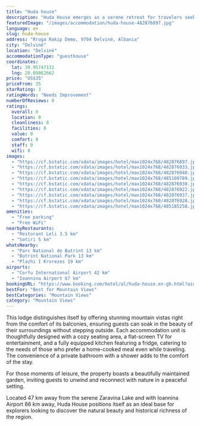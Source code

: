 ```yaml
---
title: "Huda house"
description: "Huda House emerges as a serene retreat for travelers seeking both tranquility and adventure, situated in the charming town of Delvinë, a mere 31 km from the enchanting Butrint National Park."
featuredImage: "/images/accommodation/huda-house-482876897.jpg"
language: en
slug: huda-house
address: "Rruga Rakip Demo, 9704 Delvinë, Albania"
city: "Delvinë"
location: "Delvinë"
accommodationType: "guesthouse"
coordinates:
  lat: 39.95747131
  lng: 20.09862662
price: "US$35"
priceFrom: 35
starRating: 3
ratingWords: "Needs Improvement"
numberOfReviews: 0
ratings:
  overall: 0
  location: 0
  cleanliness: 0
  facilities: 0
  value: 0
  comfort: 0
  staff: 0
  wifi: 0
images:
  - "https://cf.bstatic.com/xdata/images/hotel/max1024x768/482876897.jpg?k=8164938bc737b4477f8bd01161912290e610bc31883b16b790a7906a0fb99863&o=&hp=1"
  - "https://cf.bstatic.com/xdata/images/hotel/max1024x768/482876933.jpg?k=aa26ab2a9326672af1deb99aa6c8f938d4247ecfcac68c6a2e1c0ee1c9f24c13&o=&hp=1"
  - "https://cf.bstatic.com/xdata/images/hotel/max1024x768/482876940.jpg?k=ad5ba0e007b52e013428790eeb09bb9b79912053b1a1b58c910dbe4fa19ac16a&o=&hp=1"
  - "https://cf.bstatic.com/xdata/images/hotel/max1024x768/485100789.jpg?k=b0b475923c3c2dee4434f64ad082510430ec041e6cdf638bf6f9f463e1f500e5&o=&hp=1"
  - "https://cf.bstatic.com/xdata/images/hotel/max1024x768/482876930.jpg?k=1ca5737c11c00e0ee9ec3772b1b188ec3a6aa24168c2f3dee0c70f1ac3a0cb71&o=&hp=1"
  - "https://cf.bstatic.com/xdata/images/hotel/max1024x768/482876922.jpg?k=11cbb0b236c081d2d3ecb2d162888e6e8e1744654aadc63d377d9927ae7496b1&o=&hp=1"
  - "https://cf.bstatic.com/xdata/images/hotel/max1024x768/482876937.jpg?k=a4c313c1182d8efebcd5afb855d50dc3b1f672b20819542e576c2d0b4400402d&o=&hp=1"
  - "https://cf.bstatic.com/xdata/images/hotel/max1024x768/482876928.jpg?k=6dc3ed3a586bc867e60787c9366ec66693821e362fbfa402b0d8f9fd10a47d2f&o=&hp=1"
  - "https://cf.bstatic.com/xdata/images/hotel/max1024x768/485185258.jpg?k=42898c3f0ac3b342e0051c6ac09da4d0c2e5684f1b03eef12f6ed2bb46ec480b&o=&hp=1"
amenities:
  - "Free parking"
  - "Free WiFi"
nearbyRestaurants:
  - "Restorant Leli 3.5 km"
  - "Sotiri 5 km"
whatsNearby:
  - "Parc National de Butrint 13 km"
  - "Butrint National Park 13 km"
  - "Plazhi I Krorezes 19 km"
airports:
  - "Corfu International Airport 42 km"
  - "Ioannina Airport 67 km"
bookingURL: "https://www.booking.com/hotel/al/huda-house.en-gb.html?aid=8035640"
bestFor: "Best for Mountain Views"
bestCategories: "Mountain Views"
category: "Mountain Views"
---
```


This lodge distinguishes itself by offering stunning mountain vistas right from the comfort of its balconies, ensuring guests can soak in the beauty of their surroundings without stepping outside. Each accommodation unit is thoughtfully designed with a cozy seating area, a flat-screen TV for entertainment, and a fully equipped kitchen featuring a fridge, catering to the needs of those who prefer a home-cooked meal even while traveling. The convenience of a private bathroom with a shower adds to the comfort of the stay.

For those moments of leisure, the property boasts a beautifully maintained garden, inviting guests to unwind and reconnect with nature in a peaceful setting.

Located 47 km away from the serene Zaravina Lake and with Ioannina Airport 86 km away, Huda House positions itself as an ideal base for explorers looking to discover the natural beauty and historical richness of the region.